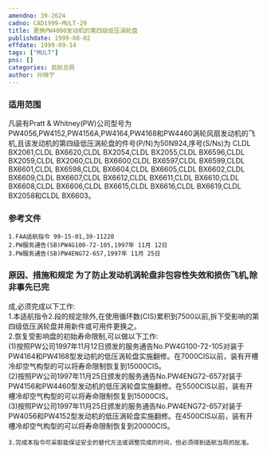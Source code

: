 ```yaml
---
amendno: 39-2624  
cadno: CAD1999-MULT-29  
title: 更换PW4000发动机的第四级低压涡轮盘  
publishdate: 1999-08-02  
effdate: 1999-09-14  
tags: ["MULT"]  
pns: []  
categories: 民航总局  
author: 孙晓宁  
---
```

  
### 适用范围  
凡装有Pratt & Whitney(PW)公司型号为PW4056,PW4152,PW4156A,PW4164,PW4168和PW4460涡轮风扇发动机的飞机,且该发动机的第四级低压涡轮盘的件号(P/N)为50N924,序号(S/Ns)为 CLDL BX2061,CLDL BX6620,CLDL BX2054,CLDL BX2055,CLDL BX6596,CLDL BX2059,CLDL BX2060,CLDL  BX6600,CLDL BX6597,CLDL BX6599,CLDL BX6601,CLDL  BX6598,CLDL BX6604,CLDL BX6605,CLDL BX6602,CLDL  BX6609,CLDL BX6607,CLDL BX6612,CLDL BX6611,CLDL  BX6610,CLDL BX6608,CLDL BX6606,CLDL BX6615,CLDL  BX6616,CLDL BX6619,CLDL BX2058和CLDL BX6603。  
  
<!--more-->  
### 参考文件  
    1.FAA适航指令 99-15-01,39-11220  
    2.PW服务通告(SB)PW4G100-72-105,1997年 11月 12日  
    3.PW服务通告(SB)PW4ENG72-657,1997年 11月 25日  
  
### 原因、措施和规定 为了防止发动机涡轮盘非包容性失效和损伤飞机,除非事先已完  
      
成,必须完成以下工作:  
    1.本适航指令2.段的规定除外,在使用循环数(CIS)累积到7500以前,拆下受影响的第四级低压涡轮盘并用新件或可用件更换之。  
    2.恢复受影响盘的初始寿命限制,可以做以下工作:  
    (1)按照PW公司1997年11月12日颁发的服务通告No.PW4G100-72-105对装于PW4164和PW4168型发动机的低压涡轮盘实施翻修。在7000CIS以前，装有开槽冷却空气构型的可以将寿命限制恢复到15000CIS。  
    (2)按照PW公司1997年11月25日颁发的服务通告No.PW4ENG72-657对装于PW4156和PW4460型发动机的低压涡轮盘实施翻修。在5500CIS以前，装有开槽冷却空气构型的可以将寿命限制恢复到15000CIS。  
    (3)按照PW公司1997年11月25日颁发的服务通告No.PW4ENG72-657对装于PW4056和PW4152型发动机的低压涡轮盘实施翻修。在4500CIS以前，装有开槽冷却空气构型的可以将寿命限制恢复到20000CIS。  
  
    3.完成本指令可采取能保证安全的替代方法或调整完成的时间，但必须得到适航当局的批准。  
